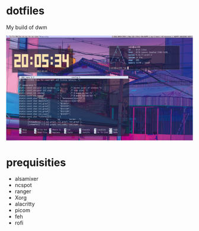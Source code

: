 # dotfiles
My build of dwm

![Alt text](https://raw.githubusercontent.com/xqtc161/dotfiles/main/screenshot.png)


# prequisities
- alsamixer
- ncspot
- ranger
- Xorg
- alacritty
- picom
- feh
- rofi
